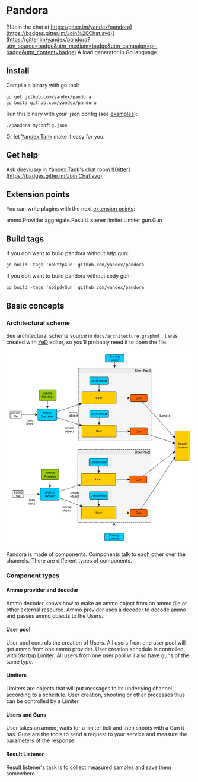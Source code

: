 # Pandora

[![Join the chat at https://gitter.im/yandex/pandora](https://badges.gitter.im/Join%20Chat.svg)](https://gitter.im/yandex/pandora?utm_source=badge&utm_medium=badge&utm_campaign=pr-badge&utm_content=badge)
A load generator in Go language.

## Install
Compile a binary with go tool:
```
go get github.com/yandex/pandora
go build github.com/yandex/pandora
```
Run this binary with your .json config (see [examples](https://github.com/yandex/pandora/tree/master/example/config)):
```
./pandora myconfig.json
```
Or let [Yandex.Tank](http://yandextank.readthedocs.org/en/latest/configuration.html#pandora) make it easy for you.

## Get help
Ask direvius@ in Yandex.Tank's chat room [![Gitter](https://badges.gitter.im/Join Chat.svg)](https://gitter.im/yandex/yandex-tank?utm_source=badge&utm_medium=badge&utm_campaign=pr-badge&utm_content=badge)



## Extension points

You can write plugins with the next [extension points](https://github.com/progrium/go-extpoints):

ammo.Provider
aggregate.ResultListener
limiter.Limiter
gun.Gun

## Build tags

If you don want to build pandora without http gun:
```
go build -tags 'noHttpGun' github.com/yandex/pandora
```

If you don want to build pandora without spdy gun:
```
go build -tags 'noSpdyGun' github.com/yandex/pandora
```

## Basic concepts

### Architectural scheme

See architectural scheme source in ```docs/architecture.graphml```. It was created with
[YeD](https://www.yworks.com/en/products/yfiles/yed/) editor, so you’ll probably
need it to open the file.

![Architectural scheme](/docs/architecture.png)

Pandora is made of components. Components talk to each other over the channels. There are different types of components.

### Component types

#### Ammo provider and decoder

Ammo decoder knows how to make an ammo object from an ammo file or other external resource. Ammo provider uses a decoder
to decode ammo and passes ammo objects to the Users.

#### User pool

User pool controls the creation of Users. All users from one user pool will get ammo from one ammo provider. User creation
schedule is controlled with Startup Limiter. All users from one user pool will also have guns of the same type.

#### Limiters

Limiters are objects that will put messages to its underlying channel according to a schedule. User creation, shooting or
other processes thus can be controlled by a Limiter.

#### Users and Guns
User takes an ammo, waits for a limiter tick and then shoots with a Gun it has. Guns are the tools to send a request to your
service and measure the parameters of the response.

#### Result Listener
Result listener's task is to collect measured samples and save them somewhere.
